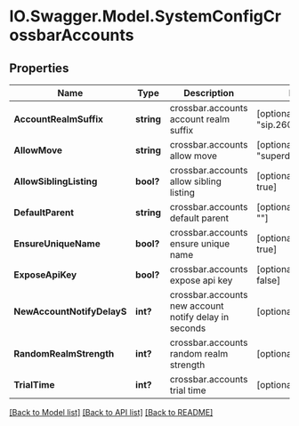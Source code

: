 # IO.Swagger.Model.SystemConfigCrossbarAccounts
## Properties

Name | Type | Description | Notes
------------ | ------------- | ------------- | -------------
**AccountRealmSuffix** | **string** | crossbar.accounts account realm suffix | [optional] [default to "sip.2600hz.com"]
**AllowMove** | **string** | crossbar.accounts allow move | [optional] [default to "superduper_admin"]
**AllowSiblingListing** | **bool?** | crossbar.accounts allow sibling listing | [optional] [default to true]
**DefaultParent** | **string** | crossbar.accounts default parent | [optional] [default to ""]
**EnsureUniqueName** | **bool?** | crossbar.accounts ensure unique name | [optional] [default to true]
**ExposeApiKey** | **bool?** | crossbar.accounts expose api key | [optional] [default to false]
**NewAccountNotifyDelayS** | **int?** | crossbar.accounts new account notify delay in seconds | [optional] 
**RandomRealmStrength** | **int?** | crossbar.accounts random realm strength | [optional] 
**TrialTime** | **int?** | crossbar.accounts trial time | [optional] 

[[Back to Model list]](../README.md#documentation-for-models) [[Back to API list]](../README.md#documentation-for-api-endpoints) [[Back to README]](../README.md)


